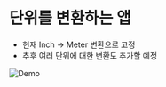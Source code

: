 #  단위를 변환하는 앱

- 현재 Inch -> Meter 변환으로 고정
- 추후 여러 단위에 대한 변환도 추가할 예정

![Demo](/Users/bgsong/coding/cocoa-swift/MeasureApp/MeasureApp/MeasureApp.png)
